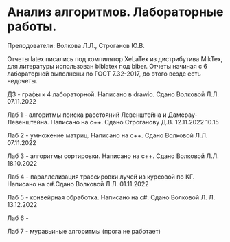 # Анализ алгоритмов. Лабораторные работы.

Преподователи: Волкова Л.Л., Строганов Ю.В.

Отчеты latex писались под компилятор XeLaTex из дистрибутива MikTex, для литературы использован biblatex под biber. Отчеты начиная с 6 лабораторной выполнены по ГОСТ 7.32-2017, до этого везде есть недочеты. 

ДЗ - графы к 4 лабораторной. Написано в drawio. Сдано Волковой Л.Л. 07.11.2022

Лаб 1 - алгоритмы поиска расстояний Левенштейна и Дамерау-Левенштейна. Написано на c++. Сдано Строганову Д.В. 12.11.2022 10.15

Лаб 2 - умножение матриц. Написано на c++. Сдано Волковой Л.Л. 07.11.2022

Лаб 3 - алгоритмы сортировки. Написано на c++. Сдано Волковой Л.Л. 18.10.2022

Лаб 4 - параллелизация трассировки лучей из курсовой по КГ. Написано на c#.Сдано Волковой Л.Л. 01.11.2022

Лаб 5 - конвейрная обработка. Написано на c#. Сдано Волковой Л. Л. 13.12.2022

Лаб 6 - 

Лаб 7 - муравьиные алгоритмы (прога не работает)
